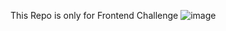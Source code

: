 This Repo is only for Frontend Challenge
![image](https://github.com/Syed-Muhammad-Ali-Raza/Frontend-Challenge-v24.05.29/assets/46846502/7b30ba51-50ba-4cde-b624-de0a85f0bfbd)
